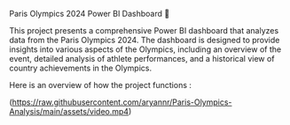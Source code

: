 Paris Olympics 2024 Power BI Dashboard 🏅

This project presents a comprehensive Power BI dashboard that analyzes data from the Paris Olympics 2024. The dashboard is designed to provide insights into various aspects of the Olympics, including an overview of the event, detailed analysis of athlete performances, and a historical view of country achievements in the Olympics.

Here is an overview of how the project functions : 

(https://raw.githubusercontent.com/aryannr/Paris-Olympics-Analysis/main/assets/video.mp4)

